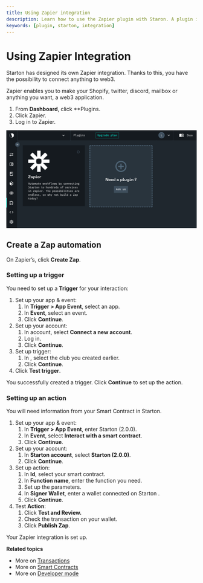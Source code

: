 ```yaml
---
title: Using Zapier integration
description: Learn how to use the Zapier plugin with Staron. A plugin is a connection between Starton and an external service.
keywords: [plugin, starton, integration]
---
```


# Using Zapier Integration

Starton has designed its own Zapier integration. Thanks to this, you have the possibility to connect anything to web3.

Zapier enables you to make your Shopify, twitter, discord, mailbox or anything you want, a web3 application.

1. From **Dashboard**, click **Plugins.
1. Click Zapier.
1. Log in to Zapier.

  ![Plugins](src/plugins.png)

## Create a Zap automation

On Zapier’s, click **Create Zap**.

### Setting up a trigger

You need to set up a **Trigger** for your interaction:

1. Set up your app & event:
    1. In **Trigger > App Event**, select an app.  
    2. In **Event**, select an event.
    3. Click **Continue**.
2. Set up your account:
    1. In account, select **Connect a new account**.
    2. Log in.
    3. Click **Continue**.
3. Set up trigger:
    1. In , select the club you created earlier.
    2. Click **Continue**.
4. Click **Test trigger**.

You successfully created a trigger. Click **Continue** to set up the action.

### Setting up an action

You will need information from your Smart Contract in Starton.

1. Set up your app & event:
    1. In **Trigger > App Event**, enter Starton (2.0.0).
    2. In **Event**, select **Interact with a smart contract**.
    3. Click **Continue**.
2. Set up your account:
    1. In **Starton account**, select **Starton (2.0.0)**.
    2. Click **Continue**.
3. Set up action:
    1. In **Id**, select your smart contract.
    2. In **Function name**, enter the function you need.
    3. Set up the parameters.
    4. In **Signer Wallet**, enter a wallet connected on Starton .
    5. Click **Continue**.
4. Test **Action**:
    1. Click **Test and Review.**
    1. Check the transaction on your wallet.
    1. Click **Publish Zap**.


Your Zapier integration is set up.


**Related topics**

- More on [Transactions](/Transactions/creating-a-transaction.mdx)
- More on [Smart Contracts](/Smart-contract/understanding-smart-contracts.md)
- More on [Developer mode](/Developer/Discovering-coding-interface.md)
